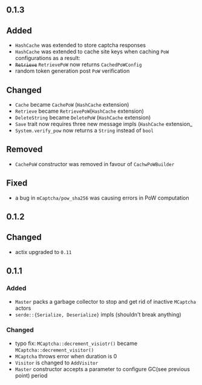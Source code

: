 ## 0.1.3

## Added
- `HashCache` was extended to store captcha responses
- `HashCache` was extended to cache site keys when caching `PoW` configurations
  as a result:
- <strike>`Retrieve`</strike> `RetrievePoW` now returns `CachedPoWConfig`
- random token generation post `PoW` verification

## Changed
- `Cache` became `CachePoW` (`HashCache` extension)
- `Retrieve` became `RetrievePoW`(`HashCache` extension)
- `DeleteString` became `DeletePoW` (`HashCache` extension)
- `Save` trait now requires three new message impls (`HashCache` extension_
- `System.verify_pow` now returns a `String` instead of `bool`

## Removed
- `CachePoW` constructor was removed in favour of `CachwPoWBuilder`

## Fixed
- a bug in `mCaptcha/pow_sha256` was causing errors in PoW computation

## 0.1.2
## Changed
- actix upgraded to `0.11`

## 0.1.1
### Added
- `Master` packs a garbage collector to stop and get rid of inactive
  `MCaptcha` actors
- `serde::{Serialize, Deserialize}` impls (shouldn't break anything)

### Changed
- typo fix: `MCaptcha::decrement_visiotr()` became `MCaptcha::decrement_visitor()`
- `MCaptcha` throws error when duration is 0
- `Visitor` is changed to `AddVisitor`
- `Master` constructor accepts a parameter to configure GC(see previous
  point) period
